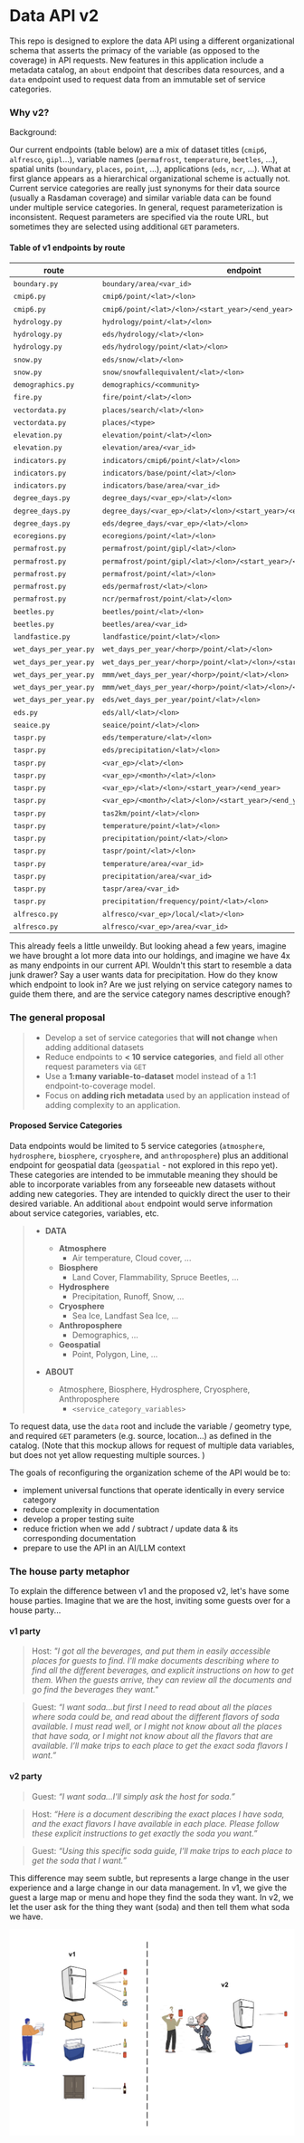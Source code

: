 # Data API v2

This repo is designed to explore the data API using a different organizational schema that asserts the primacy of the variable (as opposed to the coverage) in API requests. New features in this application include a metadata catalog, an `about` endpoint that describes data resources, and a `data` endpoint used to request data from an immutable set of service categories.

### Why v2?

Background:

Our current endpoints (table below) are a mix of dataset titles (`cmip6`, `alfresco`, `gipl`...), variable names (`permafrost`, `temperature`, `beetles`, ...), spatial units (`boundary`, `places`, `point`, ...), applications (`eds`, `ncr`, ...). What at first glance appears as a hierarchical organizational scheme is actually not. Current service categories are really just synonyms for their data source (usually a Rasdaman coverage) and similar variable data can be found under multiple service categories. In general, request parameterization is inconsistent. Request parameters are specified via the route URL, but sometimes they are selected using additional `GET` parameters.

#### Table of v1 endpoints by route
|route|endpoint|
|--------|-------|
|`boundary.py`|`boundary/area/<var_id>`|
|`cmip6.py`|`cmip6/point/<lat>/<lon>`|
|`cmip6.py`|`cmip6/point/<lat>/<lon>/<start_year>/<end_year>`|
|`hydrology.py`|`hydrology/point/<lat>/<lon>`|
|`hydrology.py`|`eds/hydrology/<lat>/<lon>`|
|`hydrology.py`|`eds/hydrology/point/<lat>/<lon>`|
|`snow.py`|`eds/snow/<lat>/<lon>`|
|`snow.py`|`snow/snowfallequivalent/<lat>/<lon>`|
|`demographics.py`|`demographics/<community>`|
|`fire.py`|`fire/point/<lat>/<lon>`|
|`vectordata.py`|`places/search/<lat>/<lon>`|
|`vectordata.py`|`places/<type>`|
|`elevation.py`|`elevation/point/<lat>/<lon>`|
|`elevation.py`|`elevation/area/<var_id>`|
|`indicators.py`|`indicators/cmip6/point/<lat>/<lon>`|
|`indicators.py`|`indicators/base/point/<lat>/<lon>`|
|`indicators.py`|`indicators/base/area/<var_id>`|
|`degree_days.py`|`degree_days/<var_ep>/<lat>/<lon>`|
|`degree_days.py`|`degree_days/<var_ep>/<lat>/<lon>/<start_year>/<end_year>`|
|`degree_days.py`|`eds/degree_days/<var_ep>/<lat>/<lon>`|
|`ecoregions.py`|`ecoregions/point/<lat>/<lon>`|
|`permafrost.py`|`permafrost/point/gipl/<lat>/<lon>`|
|`permafrost.py`|`permafrost/point/gipl/<lat>/<lon>/<start_year>/<end_year>`|
|`permafrost.py`|`permafrost/point/<lat>/<lon>`|
|`permafrost.py`|`eds/permafrost/<lat>/<lon>`|
|`permafrost.py`|`ncr/permafrost/point/<lat>/<lon>`|
|`beetles.py`|`beetles/point/<lat>/<lon>`|
|`beetles.py`|`beetles/area/<var_id>`|
|`landfastice.py`|`landfastice/point/<lat>/<lon>`|
|`wet_days_per_year.py`|`wet_days_per_year/<horp>/point/<lat>/<lon>`|
|`wet_days_per_year.py`|`wet_days_per_year/<horp>/point/<lat>/<lon>/<start_year>/<end_year>`|
|`wet_days_per_year.py`|`mmm/wet_days_per_year/<horp>/point/<lat>/<lon>`|
|`wet_days_per_year.py`|`mmm/wet_days_per_year/<horp>/point/<lat>/<lon>/<start_year>/<end_year>`|
|`wet_days_per_year.py`|`eds/wet_days_per_year/point/<lat>/<lon>`|
|`eds.py`|`eds/all/<lat>/<lon>`|
|`seaice.py`|`seaice/point/<lat>/<lon>`|
|`taspr.py`|`eds/temperature/<lat>/<lon>`|
|`taspr.py`|`eds/precipitation/<lat>/<lon>`|
|`taspr.py`|`<var_ep>/<lat>/<lon>`|
|`taspr.py`|`<var_ep>/<month>/<lat>/<lon>`|
|`taspr.py`|`<var_ep>/<lat>/<lon>/<start_year>/<end_year>`|
|`taspr.py`|`<var_ep>/<month>/<lat>/<lon>/<start_year>/<end_year>`|
|`taspr.py`|`tas2km/point/<lat>/<lon>`|
|`taspr.py`|`temperature/point/<lat>/<lon>`|
|`taspr.py`|`precipitation/point/<lat>/<lon>`|
|`taspr.py`|`taspr/point/<lat>/<lon>`|
|`taspr.py`|`temperature/area/<var_id>`|
|`taspr.py`|`precipitation/area/<var_id>`|
|`taspr.py`|`taspr/area/<var_id>`|
|`taspr.py`|`precipitation/frequency/point/<lat>/<lon>`|
|`alfresco.py`|`alfresco/<var_ep>/local/<lat>/<lon>`|
|`alfresco.py`|`alfresco/<var_ep>/area/<var_id>`|

This already feels a little unweildy. But looking ahead a few years, imagine we have brought a lot more data into our holdings, and imagine we have 4x as many endpoints in our current API. Wouldn't this start to resemble a data junk drawer? Say a user wants data for precipitation. How do they know which endpoint to look in? Are we just relying on service category names to guide them there, and are the service category names descriptive enough? 

### The general proposal
>- Develop a set of service categories that **will not change** when adding additional datasets
>- Reduce endpoints to **< 10 service categories**, and field all other request parameters via `GET`
>- Use a **1:many variable-to-dataset** model instead of a 1:1 endpoint-to-coverage model.
>- Focus on **adding rich metadata** used by an application instead of adding complexity to an application.

#### Proposed Service Categories
Data endpoints would be limited to 5 service categories (`atmosphere`, `hydrosphere`, `biosphere`, `cryosphere`, and `anthroposphere`) plus an additional endpoint for geospatial data (`geospatial` - not explored in this repo yet). These categories are intended to be immutable meaning they should be able to incorporate variables from any forseeable new datasets without adding new categories. They are intended to quickly direct the user to their desired variable. An additional `about` endpoint would serve information about service categories, variables, etc.

>- **DATA**
>    - **Atmosphere**
>       - Air temperature, Cloud cover, ...
>    - **Biosphere**
>       - Land Cover, Flammability, Spruce Beetles, ...
>    - **Hydrosphere**
>       - Precipitation, Runoff, Snow, ...
>    - **Cryosphere**
>       - Sea Ice, Landfast Sea Ice, ...
>    - **Anthroposphere**
>       - Demographics, ...
>    - **Geospatial**
>       - Point, Polygon, Line, ...
>
>- **ABOUT**
>    - Atmosphere, Biosphere, Hydrosphere, Cryosphere, Anthroposphere
>        - `<service_category_variables>` 


To request data, use the `data` root and include the variable / geometry type, and required `GET` parameters (e.g. source, location...) as defined in the catalog. (Note that this mockup allows for request of multiple data variables, but does not yet allow requesting multiple sources. )


The goals of reconfiguring the organization scheme of the API would be to:
- implement universal functions that operate identically in every service category
- reduce complexity in documentation
- develop a proper testing suite
- reduce friction when we add / subtract / update data & its corresponding documentation
- prepare to use the API in an AI/LLM context

### The house party metaphor

To explain the difference between v1 and the proposed v2, let's have some house parties. Imagine that we are the host, inviting some guests over for a house party...

#### v1 party
>Host: _"I got all the beverages, and put them in easily accessible places for guests to find. I'll make documents describing where to find all the different beverages, and explicit instructions on how to get them. When the guests arrive, they can review all the documents and go find the beverages they want."_

>Guest: _“I want soda...but first I need to read about all the places where soda could be, and read about the different flavors of soda available. I must read well, or I might not know about all the places that have soda, or I might not know about all the flavors that are available. I’ll make trips to each place to get the exact soda flavors I want.”_

#### v2 party
>Guest: _“I want soda...I'll simply ask the host for soda.”_

>Host: _“Here is a document describing the exact places I have soda, and the exact flavors I have available in each place. Please follow these explicit instructions to get exactly the soda you want.”_

>Guest: _“Using this specific soda guide, I’ll make trips to each place to get the soda that I want.”_

This difference may seem subtle, but represents a large change in the user experience and a large change in our data management. In v1, we give the guest a large map or menu and hope they find the soda they want. In v2, we let the user ask for the thing they want (soda) and then tell them what soda we have.  

![kitchen](image-2.png)



